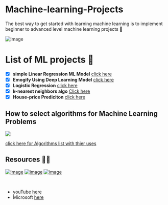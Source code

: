 # Machine-learning-Projects
The best way to get started with learning machine learning is to implement beginner to advanced level machine learning projects 🤖

![image](https://www.vippng.com/png/full/258-2589914_how-to-become-a-machine-learning-engineer-ai.png)
<br>

# List of ML projects 💌 

- [x] **simple Linear Regression ML Model** [click here ](https://github.com/Aj7t/Machine-learning-Projects/tree/main/Blogathon)
- [x] **Emogify Using Deep Learning Model** [click here ](https://github.com/Aj7t/Emogify)
- [x] **Logistic Regression** [click here](https://github.com/Aj7t/Machine-learning-Projects/tree/main/Loan%20Prediction)
- [x] **k-nearest neighbors algo** [Click here](https://github.com/Aj7t/Machine-learning-Projects/tree/main/KNN%20Implementation)
- [x] **House-price Prediciton** [click here](https://github.com/Aj7t/Machine-learning-Projects/tree/main/House-price%20Prediciton)

## How to select algorithms for  Machine Learning Problems
![](https://docs.microsoft.com/en-us/azure/machine-learning/media/how-to-select-algorithms/how-to-select-algorithms.png)

[click here for Algorithms list with thier uses](https://docs.microsoft.com/en-us/azure/machine-learning/media/algorithm-cheat-sheet/machine-learning-algorithm-cheat-sheet.svg)


## Resources 🚀🚀
[![image](https://user-images.githubusercontent.com/67835881/117100205-cd86ee00-ad90-11eb-992f-9e7d7e3e558e.png)](https://learn.datacamp.com/)   [![image](https://user-images.githubusercontent.com/67835881/117104060-193d9580-ad99-11eb-9e0c-78fdbe4ff490.png)](https://www.coursera.org/learn/machine-learning)   [![image](https://user-images.githubusercontent.com/67835881/117100715-11c6be00-ad92-11eb-82da-16b2a7fe53cf.png)](https://courses.analyticsvidhya.com/)    

<br>

 -  youTube [here](https://www.youtube.com/user/krishnaik06/playlists)
 -  Microsoft [here](https://docs.microsoft.com/en-us/azure/machine-learning/) 
